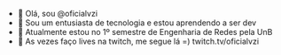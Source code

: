 - 👋 Olá, sou @oficialvzi
- 👀 Sou um entusiasta de tecnologia e estou aprendendo a ser dev
- 🌱 Atualmente estou no 1º semestre de Engenharia de Redes pela UnB
- 🎥 As vezes faço lives na twitch, me segue lá =) twitch.tv/oficialvzi
